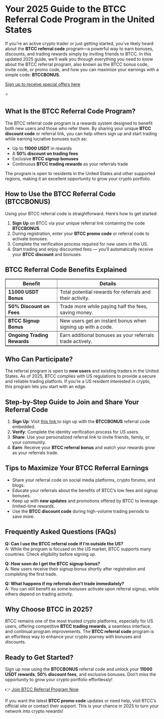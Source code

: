 <h1>Your 2025 Guide to the BTCC Referral Code Program in the United States</h1>

<p>
  If you're an active crypto trader or just getting started, you’ve likely heard about the
  <strong>BTCC referral code</strong> program—a powerful way to earn bonuses, discounts, and trading rewards
  simply by inviting friends to BTCC. In this updated 2025 guide, we’ll walk you through everything you need to know about the BTCC referral program, also known as the BTCC bonus code, invite code, or promo code, and how you can maximize your earnings with a simple code:
  <strong>BTCCBONUS</strong>.
<p><a href="https://partner.btcc.com/us/c/BTCCBONUS/9303" target="_blank">Sign up to receive special offers here</a></p

<img src="https://images.mirror-media.xyz/publication-images/Poz8BlB9BgSoA-3eFI7xG.png?height=500&amp;width=1000" decoding="async" data-nimg="fill" class="css-xah9so" style="position: absolute; inset: 0px; box-sizing: border-box; padding: 0px; border: none; margin: auto; display: block; width: 0px; height: 0px; min-width: 100%; max-width: 100%; min-height: 100%; max-height: 100%;">⭐
<h2>What Is the BTCC Referral Code Program?</h2>

<p>
  The BTCC referral code program is a rewards system designed to benefit both new users and those who refer them.
  By sharing your unique <strong>BTCC discount code</strong> or referral link, you can help others sign up and start
  trading while earning lucrative bonuses such as:
</p>

<ul>
  <li>Up to <strong>11000 USDT</strong> in rewards</li>
  <li>A <strong>50% discount on trading fees</strong></li>
  <li>Exclusive <strong>BTCC signup bonuses</strong></li>
  <li>Continuous <strong>BTCC trading rewards</strong> as your referrals trade</li>
</ul>

<p>
  The program is open to residents in the United States and other supported regions, making it an excellent
  opportunity to grow your crypto portfolio.
</p>

<h2>How to Use the BTCC Referral Code (BTCCBONUS)</h2>

<p>Using your BTCC referral code is straightforward. Here’s how to get started:</p>

<ol>
  <li><strong>Sign Up</strong> on BTCC via your unique referral link containing the code <strong>BTCCBONUS</strong>.</li>
  <li>During registration, enter your <strong>BTCC promo code</strong> or referral code to activate bonuses.</li>
  <li>Complete the verification process required for new users in the US.</li>
  <li>Start trading and enjoy discounted fees — you’ll automatically receive your <strong>BTCC discount</strong> and bonuses.</li>
</ol>

<h2>BTCC Referral Code Benefits Explained</h2>

<table border="1" cellpadding="8" cellspacing="0" style="border-collapse: collapse; width: 100%; max-width: 600px;">
  <thead>
    <tr>
      <th>Benefit</th>
      <th>Details</th>
    </tr>
  </thead>
  <tbody>
    <tr>
      <td><strong>11000 USDT Bonus</strong></td>
      <td>Total potential rewards for referrals and their activity.</td>
    </tr>
    <tr>
      <td><strong>50% Discount on Fees</strong></td>
      <td>Trade more while paying half the fees, saving money.</td>
    </tr>
    <tr>
      <td><strong>BTCC Signup Bonus</strong></td>
      <td>New users get an instant bonus when signing up with a code.</td>
    </tr>
    <tr>
      <td><strong>Ongoing Trading Rewards</strong></td>
      <td>Earn additional bonuses as your referrals trade actively.</td>
    </tr>
  </tbody>
</table>

<h2>Who Can Participate?</h2>

<p>
  The referral program is open to <strong>new users</strong> and existing traders in the United States. As of 2025,
  BTCC complies with US regulations to provide a secure and reliable trading platform. If you’re a US resident
  interested in crypto, this program lets you start with an edge.
</p>

<h2>Step-by-Step Guide to Join and Share Your Referral Code</h2>

<ol>
  <li>
    <strong>Sign Up</strong>: Visit
    <a href="https://partner.btcc.com/us/c/BTCCBONUS/9303" target="_blank" rel="noopener noreferrer">
      this link
    </a>
    to sign up with the <strong>BTCCBONUS</strong> referral code embedded.
  </li>
  <li><strong>Verify</strong>: Complete the identity verification process for US users.</li>
  <li><strong>Share</strong>: Use your personalized referral link to invite friends, family, or your community.</li>
  <li><strong>Earn</strong>: Receive your <strong>BTCC referral bonus</strong> and watch your rewards grow as your referrals trade.</li>
</ol>

<h2>Tips to Maximize Your BTCC Referral Earnings</h2>

<ul>
  <li>Share your referral code on social media platforms, crypto forums, and blogs.</li>
  <li>Educate your referrals about the benefits of BTCC’s low fees and signup bonuses.</li>
  <li>Keep up with <strong>new updates</strong> and promotions offered by BTCC to leverage limited-time rewards.</li>
  <li>Use the <strong>BTCC discount code</strong> during high-volume trading periods to save more.</li>
</ul>

<h2>Frequently Asked Questions (FAQs)</h2>

<p>
  <strong>Q: Can I use the BTCC referral code if I’m outside the US?</strong><br />
  A: While the program is focused on the US market, BTCC supports many countries. Check eligibility before signing up.
</p>

<p>
  <strong>Q: How soon do I get the BTCC signup bonus?</strong><br />
  A: New users receive their signup bonus shortly after registration and completing the first trade.
</p>

<p>
  <strong>Q: What happens if my referrals don’t trade immediately?</strong><br />
  A: You can still benefit as some bonuses activate upon referral signup, while others depend on trading activity.
</p>

<h2>Why Choose BTCC in 2025?</h2>

<p>
  BTCC remains one of the most trusted crypto platforms, especially for US users, offering competitive
  <strong>BTCC trading rewards</strong>, a seamless interface, and continual program improvements. The
  <strong>BTCC referral code</strong> program is an effortless way to enhance your crypto journey with bonuses and discounts.
</p>

<h2>Ready to Get Started?</h2>

<p>
  Sign up now using the <strong>BTCCBONUS</strong> referral code and unlock your <strong>11000 USDT rewards</strong>,
  <strong>50% discount fees</strong>, and exclusive bonuses. Don’t miss the opportunity to grow your crypto portfolio effortlessly!
</p>

<p>
  👉
  <a href="https://partner.btcc.com/us/c/BTCCBONUS/9303" target="_blank" rel="noopener noreferrer">
    Join BTCC Referral Program Now
  </a>
</p>

<p>
  If you want the latest <strong>BTCC promo code</strong> updates or need help, visit BTCC’s official site or contact their support.
  This is your chance in 2025 to turn your network into crypto rewards!
</p>
